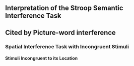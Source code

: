 ## Interpretation of the Stroop Semantic Interference Task

## Cited by Picture-word interference

### Spatial Interference Task with Incongruent Stimuli
#### Stimuli Incongruent to its Location
